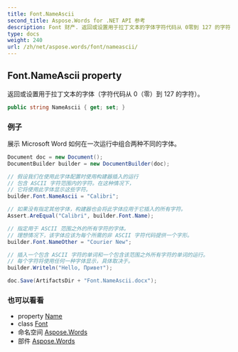 ```yaml
---
title: Font.NameAscii
second_title: Aspose.Words for .NET API 参考
description: Font 财产. 返回或设置用于拉丁文本的字体字符代码从 0零到 127 的字符
type: docs
weight: 240
url: /zh/net/aspose.words/font/nameascii/
---
```

## Font.NameAscii property

返回或设置用于拉丁文本的字体（字符代码从 0（零）到 127 的字符）。

```csharp
public string NameAscii { get; set; }
```

### 例子

展示 Microsoft Word 如何在一次运行中组合两种不同的字体。

```csharp
Document doc = new Document();
DocumentBuilder builder = new DocumentBuilder(doc);

// 假设我们在使用此字体配置时使用构建器插入的运行
// 包含 ASCII 字符范围内的字符。在这种情况下，
// 它将使用此字体显示这些字符。
builder.Font.NameAscii = "Calibri";

// 如果没有指定其他字体，构建器也会将此字体应用于它插入的所有字符。
Assert.AreEqual("Calibri", builder.Font.Name);

// 指定用于 ASCII 范围之外的所有字符的字体。
// 理想情况下，该字体应该为每个所需的非 ASCII 字符代码提供一个字形。
builder.Font.NameOther = "Courier New";

// 插入一个包含 ASCII 字符的单词和一个包含该范围之外所有字符的单词的运行。
// 每个字符将使用任何一种字体显示，具体取决于。
builder.Writeln("Hello, Привет");

doc.Save(ArtifactsDir + "Font.NameAscii.docx");
```

### 也可以看看

* property [Name](../name/)
* class [Font](../)
* 命名空间 [Aspose.Words](../../font/)
* 部件 [Aspose.Words](../../../)


